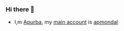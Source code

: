 ### Hi there 👋
- I,m [Apurba](https://github.com/apmondal), my [main account](https://github.com/apmondal) is [apmondal](https://github.com/apmondal)
